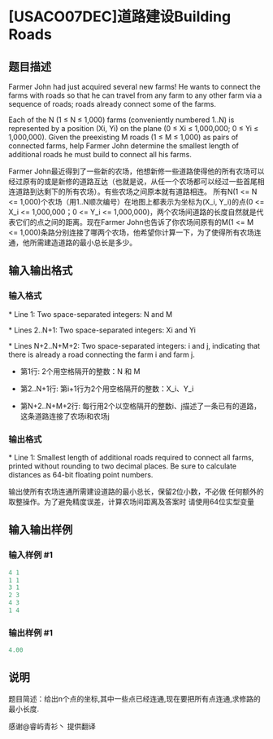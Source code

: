 # [USACO07DEC]道路建设Building Roads

## 题目描述

Farmer John had just acquired several new farms! He wants to connect the farms with roads so that he can travel from any farm to any other farm via a sequence of roads; roads already connect some of the farms.

Each of the N (1 ≤ N ≤ 1,000) farms (conveniently numbered 1..N) is represented by a position (Xi, Yi) on the plane (0 ≤ Xi ≤ 1,000,000; 0 ≤ Yi ≤ 1,000,000). Given the preexisting M roads (1 ≤ M ≤ 1,000) as pairs of connected farms, help Farmer John determine the smallest length of additional roads he must build to connect all his farms.

Farmer John最近得到了一些新的农场，他想新修一些道路使得他的所有农场可以经过原有的或是新修的道路互达（也就是说，从任一个农场都可以经过一些首尾相连道路到达剩下的所有农场）。有些农场之间原本就有道路相连。 所有N(1 <= N <= 1,000)个农场（用1..N顺次编号）在地图上都表示为坐标为(X\_i, Y\_i)的点(0 <= X\_i <= 1,000,000；0 <= Y\_i <= 1,000,000)，两个农场间道路的长度自然就是代表它们的点之间的距离。现在Farmer John也告诉了你农场间原有的M(1 <= M <= 1,000)条路分别连接了哪两个农场，他希望你计算一下，为了使得所有农场连通，他所需建造道路的最小总长是多少。

## 输入输出格式

### 输入格式

\* Line 1: Two space-separated integers: N and M

\* Lines 2..N+1: Two space-separated integers: Xi and Yi

\* Lines N+2..N+M+2: Two space-separated integers: i and j, indicating that there is already a road connecting the farm i and farm j.

+ 第1行: 2个用空格隔开的整数：N 和 M

+ 第2..N+1行: 第i+1行为2个用空格隔开的整数：X\_i、Y\_i

+ 第N+2..N+M+2行: 每行用2个以空格隔开的整数i、j描述了一条已有的道路， 这条道路连接了农场i和农场j

### 输出格式

\* Line 1: Smallest length of additional roads required to connect all farms, printed without rounding to two decimal places. Be sure to calculate distances as 64-bit floating point numbers.

输出使所有农场连通所需建设道路的最小总长，保留2位小数，不必做 任何额外的取整操作。为了避免精度误差，计算农场间距离及答案时 请使用64位实型变量

## 输入输出样例

### 输入样例 #1

```cpp
4 1
1 1
3 1
2 3
4 3
1 4
```


### 输出样例 #1

```cpp
4.00
```


## 说明

题目简述：给出n个点的坐标,其中一些点已经连通,现在要把所有点连通,求修路的最小长度.

感谢@睿屿青衫丶 提供翻译

